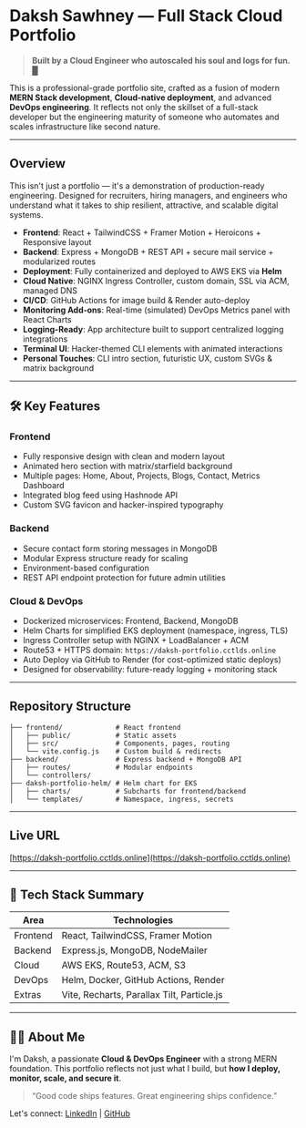 # Daksh Sawhney — Full Stack Cloud Portfolio

> **Built by a Cloud Engineer who autoscaled his soul and logs for fun. █**

This is a professional-grade portfolio site, crafted as a fusion of modern **MERN Stack development**, **Cloud-native deployment**, and advanced **DevOps engineering**. It reflects not only the skillset of a full-stack developer but the engineering maturity of someone who automates and scales infrastructure like second nature.

---

## Overview

This isn't just a portfolio — it's a demonstration of production-ready engineering.
Designed for recruiters, hiring managers, and engineers who understand what it takes to ship resilient, attractive, and scalable digital systems.

- **Frontend**: React + TailwindCSS + Framer Motion + Heroicons + Responsive layout
- **Backend**: Express + MongoDB + REST API + secure mail service + modularized routes
- **Deployment**: Fully containerized and deployed to AWS EKS via **Helm**
- **Cloud Native**: NGINX Ingress Controller, custom domain, SSL via ACM, managed DNS
- **CI/CD**: GitHub Actions for image build & Render auto-deploy
- **Monitoring Add-ons**: Real-time (simulated) DevOps Metrics panel with React Charts
- **Logging-Ready**: App architecture built to support centralized logging integrations
- **Terminal UI**: Hacker-themed CLI elements with animated interactions
- **Personal Touches**: CLI intro section, futuristic UX, custom SVGs & matrix background

---

## 🛠 Key Features

### Frontend

- Fully responsive design with clean and modern layout
- Animated hero section with matrix/starfield background
- Multiple pages: Home, About, Projects, Blogs, Contact, Metrics Dashboard
- Integrated blog feed using Hashnode API
- Custom SVG favicon and hacker-inspired typography

### Backend

- Secure contact form storing messages in MongoDB
- Modular Express structure ready for scaling
- Environment-based configuration
- REST API endpoint protection for future admin utilities

### Cloud & DevOps

- Dockerized microservices: Frontend, Backend, MongoDB
- Helm Charts for simplified EKS deployment (namespace, ingress, TLS)
- Ingress Controller setup with NGINX + LoadBalancer + ACM
- Route53 + HTTPS domain: `https://daksh-portfolio.cctlds.online`
- Auto Deploy via GitHub to Render (for cost-optimized static deploys)
- Designed for observability: future-ready logging + monitoring stack

---

## Repository Structure

```
├── frontend/             # React frontend
│   ├── public/           # Static assets
│   ├── src/              # Components, pages, routing
│   └── vite.config.js    # Custom build & redirects
├── backend/              # Express backend + MongoDB API
│   ├── routes/           # Modular endpoints
│   └── controllers/
├── daksh-portfolio-helm/ # Helm chart for EKS
│   ├── charts/           # Subcharts for frontend/backend
│   └── templates/        # Namespace, ingress, secrets
```

---

## Live URL

 [https://daksh-portfolio.cctlds.online](https://daksh-portfolio.cctlds.online)

---

## 🧠 Tech Stack Summary

| Area        | Technologies |
|-------------|--------------|
| Frontend    | React, TailwindCSS, Framer Motion |
| Backend     | Express.js, MongoDB, NodeMailer |
| Cloud       | AWS EKS, Route53, ACM, S3 |
| DevOps      | Helm, Docker, GitHub Actions, Render |
| Extras      | Vite, Recharts, Parallax Tilt, Particle.js |

---

## 👨‍💻 About Me

I'm Daksh, a passionate **Cloud & DevOps Engineer** with a strong MERN foundation.
This portfolio reflects not just what I build, but **how I deploy, monitor, scale, and secure it**.

> “Good code ships features. Great engineering ships confidence.”

Let's connect: [LinkedIn](https://linkedin.com/in/dakshsawhneyy) | [GitHub](https://github.com/dakshsawhneyy)

